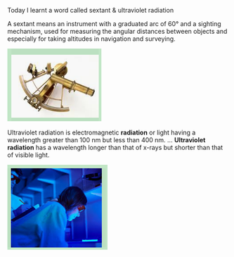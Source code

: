 Today I learnt a word called sextant &  ultraviolet radiation 



A sextant means an instrument with a graduated arc of 60° and a sighting mechanism, used for measuring the angular distances between objects and especially for taking altitudes in navigation and surveying.

![image-20200722180623425](/images/image-20200722180623425.png)



Ultraviolet radiation is electromagnetic **radiation** or light having a wavelength greater than 100 nm but less than 400 nm. ... **Ultraviolet radiation** has a wavelength longer than that of x-rays but shorter than that of visible light.

![image-20200722180839007](/images/image-20200722180839007.png)
